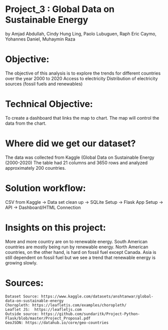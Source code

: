 # Project_3 : Global Data on Sustainable Energy 
by Amjad Abdullah, Cindy Hung Ling, Paolo Lubuguen, Raph Eric Caymo, Yohannes Daniel, Muhaymin Raza

# Objective:

The objective of this analysis is to explore the trends for different countries over the year 2000 to 2020
Access to electricity Distribution of electricity sources (fossil fuels and renewables)

# Technical Objective:
To create a dashboard that links the map to chart. The map will control the data from the chart. 

# Where did we get our dataset?
The data was collected from Kaggle (Global Data on Sustainable Energy (2000-2020)
The table had 21 columns and 3650 rows and analyzed approximately 200 countries.


# Solution workflow:
CSV from Kaggle -> Data set clean up -> SQLite Setup -> Flask App Setup -> API -> Dashboard/HTML Connection

# Insights on this project:
More and more country are on to renewable energy. South American countries are mostly being run by renewable energy. North American countries, on the other hand, is hard on fossil fuel except Canada. Asia is still dependent on fossil fuel but we see a trend that renewable energy is growing slowly.

# Sources:
    Dataset Source: https://www.kaggle.com/datasets/anshtanwar/global-data-on-sustainable-energy
    Choropleth: https://leafletjs.com/examples/choropleth/
    Leaflet JS:  https://leafletjs.com
    Outside source: https://github.com/sundaritk/Project-Python-Flask/blob/master/Project_Proposal.pdf
    GeoJSON: https://datahub.io/core/geo-countries





